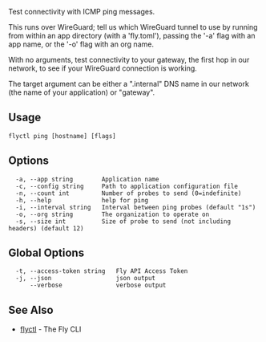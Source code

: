 Test connectivity with ICMP ping messages.

This runs over WireGuard; tell us which WireGuard tunnel to use by 
running from within an app directory (with a 'fly.toml'), passing the
'-a' flag with an app name, or the '-o' flag with an org name.

With no arguments, test connectivity to your gateway, the first hop
in our network, to see if your WireGuard connection is working.

The target argument can be either a ".internal" DNS name in our network
(the name of your application) or "gateway".

## Usage
~~~
flyctl ping [hostname] [flags]
~~~

## Options

~~~
  -a, --app string        Application name
  -c, --config string     Path to application configuration file
  -n, --count int         Number of probes to send (0=indefinite)
  -h, --help              help for ping
  -i, --interval string   Interval between ping probes (default "1s")
  -o, --org string        The organization to operate on
  -s, --size int          Size of probe to send (not including headers) (default 12)
~~~

## Global Options

~~~
  -t, --access-token string   Fly API Access Token
  -j, --json                  json output
      --verbose               verbose output
~~~

## See Also

* [flyctl](/docs/flyctl/help/)	 - The Fly CLI

